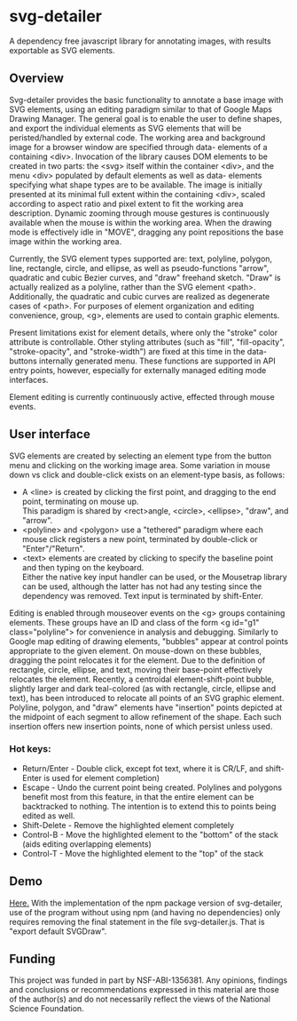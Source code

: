 # svg-detailer
A dependency free javascript library for annotating images, with results exportable as SVG elements.

## Overview 

Svg-detailer provides the basic functionality to annotate a base image with SVG elements, using an editing paradigm
similar to that of Google Maps Drawing Manager. The general goal is to enable the user to define shapes, and export the 
individual elements as SVG elements that will be peristed/handled by external code.  The working area and background
image for a browser window are specified through data- elements of a containing &lt;div&gt;.  Invocation of the library
causes DOM elements to be created in two parts: the &lt;svg&gt; itself within the container &lt;div&gt;, and the menu
&lt;div&gt; populated by default elements as well as data- elements specifying what shape types are to be available.
The image is initially presented at its minimal full extent within the containing &lt;div&gt;, scaled according to
aspect ratio and pixel extent to fit the working area description.  Dynamic zooming through mouse gestures is
continuously available when the mouse is within the working area.  When the drawing mode is effectively idle in "MOVE",
dragging any point repositions the base image within the working area.

Currently, the SVG element types supported are: text, polyline, polygon, line, rectangle, circle, and ellipse, as
well as pseudo-functions "arrow", quadratic and cubic Bezier curves, and "draw" freehand sketch.  "Draw" is actually
realized as a polyline, rather than the SVG element &lt;path&gt;.  Additionally, the quadratic and cubic curves are
realized as degenerate cases of &lt;path&gt;.  For purposes of element organization and editing convenience, 
group, &lt;g&gt;, elements are used to contain graphic elements.

Present limitations exist for element details, where only the "stroke" color attribute is controllable.  Other
styling attributes (such as "fill", "fill-opacity", "stroke-opacity", and "stroke-width") are fixed at this time in the 
data-buttons internally generated menu.  These functions are supported in API entry points, however, especially for 
externally managed editing mode interfaces.

Element editing is currently continuously active, effected through mouse events.

## User interface 

SVG elements are created by selecting an element type from the button menu and clicking on the working image area.
Some variation in mouse down vs click and double-click exists on an element-type basis, as follows:
   * A &lt;line&gt; is created by clicking the first point, and dragging to the end point, terminating on mouse up.  
   This paradigm is shared by &lt;rect&gt;angle, &lt;circle&gt;, &lt;ellipse&gt;, "draw", and "arrow".
   * &lt;polyline&gt; and &lt;polygon&gt; use a "tethered" paradigm where each mouse click registers a new point, 
   terminated by double-click or "Enter"/"Return".
   * &lt;text&gt; elements are created by clicking to specify the baseline point and then typing on the keyboard.  
   Either the native key input handler can be used, or the Mousetrap library can be used, although the latter has 
   not had any testing since the dependency was removed.  Text input is terminated by shift-Enter.

Editing is enabled through mouseover events on the &lt;g&gt; groups containing elements.  These groups have an ID and 
class of the form &lt;g id="g1" class="polyline"&gt; for convenience in analysis and debugging. Similarly to Google map editing 
of drawing elements, "bubbles" appear at control points appropriate to the given element. On mouse-down on these bubbles,
dragging the point relocates it for the element.  Due to the definition of rectangle, circle, ellipse, and text,
moving their base-point effectively relocates the element.  Recently, a centroidal element-shift-point bubble, slightly 
larger and dark teal-colored (as with rectangle, circle, ellipse and text), has been introduced to relocate all points 
of an SVG graphic element.  Polyline, polygon, and "draw" elements have "insertion" points depicted at the midpoint of 
each segment to allow refinement of the shape.  Each such insertion offers new insertion points, none of which persist 
unless used.

### Hot keys:

* Return/Enter - Double click, except fot text, where it is CR/LF, and shift-Enter is used for element completion)
* Escape - Undo the current point being created. Polylines and polygons benefit most from this feature, in that the 
entire element can be backtracked to nothing. The intention is to extend this to points being edited as well.
* Shift-Delete - Remove the highlighted element completely
* Control-B - Move the highlighted element to the "bottom" of the stack (aids editing overlapping elements)
* Control-T - Move the highlighted element to the "top" of the stack

## Demo

[Here.](https://speciesfilegroup.org/svg-detailer)  With the implementation of the npm package version of svg-detailer, 
                                                  use of the program without using npm (and having no dependencies) only requires removing the final statement in the file 
                                                  svg-detailer.js.  That is "export default SVGDraw".

## Funding 

This project was funded in part by NSF-ABI-1356381.  Any opinions, findings and conclusions or recommendations expressed 
in this material are those of the author(s) and do not necessarily reflect the views of the National Science Foundation. 
